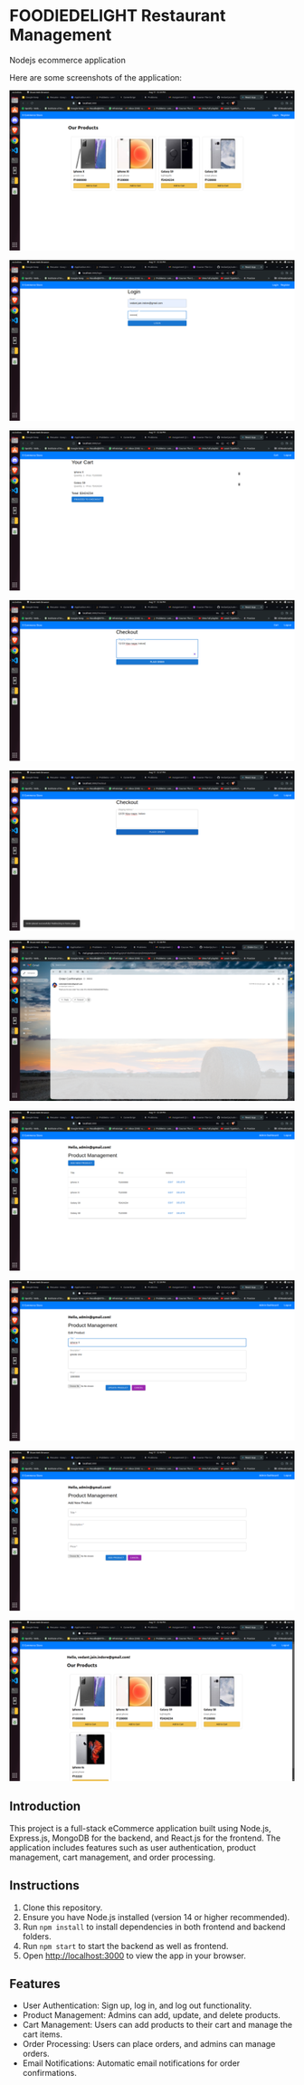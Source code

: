 # FOODIEDELIGHT Restaurant Management

Nodejs ecommerce application

Here are some screenshots of the application:

![Home Page](./frontend/public/screenshots/1.png)

![Login Page](./frontend/public/screenshots/2.png)

![Cart Items](./frontend/public/screenshots/3.png)

![Checkout Page](./frontend/public/screenshots/4.png)

![Order successfully placed toast](./frontend/public/screenshots/5.png)

![Received order confirmation](./frontend/public/screenshots/6.png)

![Logged in as Admin](./frontend/public/screenshots/7.png)

![Edit Product](./frontend/public/screenshots/8.png)

![Add new Product](./frontend/public/screenshots/9.png)

![New Product added](./frontend/public/screenshots/10.png)


## Introduction

This project is a full-stack eCommerce application built using Node.js, Express.js, MongoDB for the backend, and React.js for the frontend. The application includes features such as user authentication, product management, cart management, and order processing.

## Instructions

1. Clone this repository.
2. Ensure you have Node.js installed (version 14 or higher recommended).
3. Run `npm install` to install dependencies in both frontend and backend folders.
5. Run `npm start` to start the backend as well as frontend.
6. Open [http://localhost:3000](http://localhost:3000) to view the app in your browser.

## Features

- User Authentication: Sign up, log in, and log out functionality.
- Product Management: Admins can add, update, and delete products.
- Cart Management: Users can add products to their cart and manage the cart items.
- Order Processing: Users can place orders, and admins can manage orders.
- Email Notifications: Automatic email notifications for order confirmations.